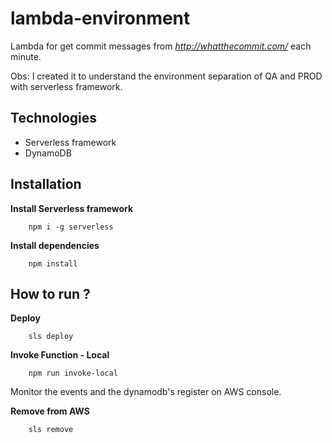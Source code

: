 # lambda-environment

Lambda for get commit messages from  *http://whatthecommit.com/* each minute.

Obs: I created it to understand the environment separation of QA and PROD with serverless framework.

## Technologies
- Serverless framework
- DynamoDB

## Installation

**Install Serverless framework**

```
    npm i -g serverless
```

**Install dependencies**

```
    npm install
```

## How to run ?

**Deploy**

```
    sls deploy
```

**Invoke Function - Local**

```
    npm run invoke-local
```

Monitor the events and the dynamodb's register on AWS console.

**Remove from AWS**

```
    sls remove
``` 
